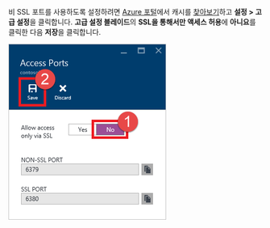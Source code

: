 비 SSL 포트를 사용하도록 설정하려면 [Azure 포털](https://portal.azure.com)에서 캐시를 [찾아보기](../articles/redis-cache/cache-configure.md#configure-redis-cache-settings)하고 **설정 > 고급 설정**을 클릭합니다. **고급 설정 블레이드**의 **SSL을 통해서만 액세스 허용**에 **아니요**를 클릭한 다음 **저장**을 클릭합니다.

![Redis Cache 설정](media/redis-cache-non-ssl-port/redis-cache-non-ssl-port.png)

<!---HONumber=AcomDC_0824_2016-->